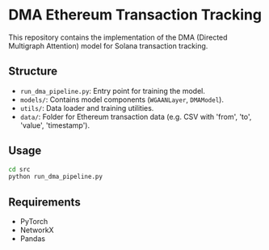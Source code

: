 # DMA Ethereum Transaction Tracking

This repository contains the implementation of the DMA (Directed Multigraph Attention) model for Solana transaction tracking.

## Structure
- `run_dma_pipeline.py`: Entry point for training the model.
- `models/`: Contains model components (`WGAANLayer`, `DMAModel`).
- `utils/`: Data loader and training utilities.
- `data/`: Folder for Ethereum transaction data (e.g. CSV with 'from', 'to', 'value', 'timestamp').

## Usage
```bash
cd src
python run_dma_pipeline.py
```

## Requirements
- PyTorch
- NetworkX
- Pandas
```

